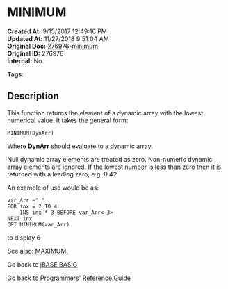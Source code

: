 # MINIMUM

**Created At:** 9/15/2017 12:49:16 PM  
**Updated At:** 11/27/2018 9:51:04 AM  
**Original Doc:** [276976-minimum](https://docs.jbase.com/36868-jbase-basic/276976-minimum)  
**Original ID:** 276976  
**Internal:** No  

**Tags:**
<badge text='dynamic arrays' vertical='middle' />

## Description

This function returns the element of a dynamic array with the lowest numerical value. It takes the general form:

```
MINIMUM(DynArr)
```

Where **DynArr** should evaluate to a dynamic array.

Null dynamic array elements are treated as zero. Non-numeric dynamic array elements are ignored. If the lowest number is less than zero then it is returned with a leading zero, e.g. 0.42

An example of use would be as:

```
var_Arr =" "
FOR inx = 2 TO 4
    INS inx * 3 BEFORE var_Arr<-3>
NEXT inx
CRT MINIMUM(var_Arr)
```

to display 6

See also: [MAXIMUM.](./../maximum)

Go back to [jBASE BASIC](./../README.md)

Go back to [Programmers' Reference Guide](./../../reference-guides/jbc/README.md)

  
<PageFooter />
